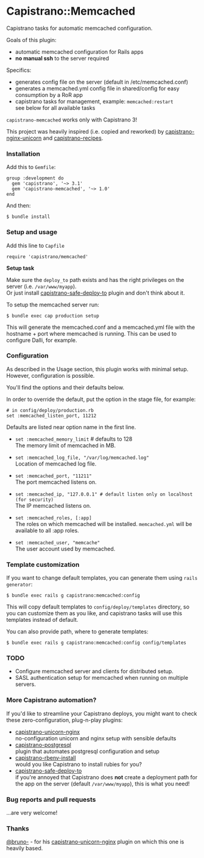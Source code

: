 # Capistrano::Memcached

Capistrano tasks for automatic memcached configuration.

Goals of this plugin:

* automatic memcached configuration for Rails apps
* **no manual ssh** to the server required

Specifics:

* generates config file on the server (default in /etc/memcached.conf)
* generates a memcached.yml config file in shared/config for easy consumption by a RoR app
* capistrano tasks for management, example: `memcached:restart`<br/>
see below for all available tasks

`capistrano-memcached` works only with Capistrano 3!

This project was heavily inspired (i.e. copied and reworked) by 
[capistrano-nginx-unicorn](https://github.com/bruno-/capistrano-nginx-unicorn) and [capistrano-recipes](https://github.com/mattdbridges/capistrano-recipes).

### Installation

Add this to `Gemfile`:

    group :development do
      gem 'capistrano', '~> 3.1'
      gem 'capistrano-memcached', '~> 1.0'
    end

And then:

    $ bundle install

### Setup and usage

Add this line to `Capfile`

    require 'capistrano/memcached'

**Setup task**

Make sure the `deploy_to` path exists and has the right privileges on the
server (i.e. `/var/www/myapp`).<br/>
Or just install
[capistrano-safe-deploy-to](https://github.com/bruno-/capistrano-safe-deploy-to)
plugin and don't think about it.

To setup the memcached server run:

    $ bundle exec cap production setup
    
This will generate the memcached.conf and a memcached.yml file with the hostname + port
where memcached is running. This can be used to configure Dalli, for example.

### Configuration

As described in the Usage section, this plugin works with minimal setup.
However, configuration is possible.

You'll find the options and their defaults below.

In order to override the default, put the option in the stage file, for example:

    # in config/deploy/production.rb
    set :memcached_listen_port, 11212

Defaults are listed near option name in the first line.

* `set :memcached_memory_limit` # defaults to 128<br/>
The memory limit of memcached in MB.

* `set :memcached_log_file, "/var/log/memcached.log"`<br/>
Location of memcached log file.

* `set :memcached_port, "11211"`<br/>
The port memcached listens on.

* `set :memcached_ip, "127.0.0.1" # default listen only on localhost (for security) `<br/>
The IP memcached listens on.

* `set :memcached_roles, [:app]`<br/>
The roles on which memcached will be installed. `memcached.yml` will be available to all :app roles.

* `set :memcached_user, "memcache"`<br/>
The user account used by memcached.


### Template customization

If you want to change default templates, you can generate them using
`rails generator`:

    $ bundle exec rails g capistrano:memcached:config

This will copy default templates to `config/deploy/templates` directory, so you
can customize them as you like, and capistrano tasks will use this templates
instead of default.

You can also provide path, where to generate templates:

    $ bundle exec rails g capistrano:memcached:config config/templates

    
### TODO
* Configure memcached server and clients for distributed setup.
* SASL authentication setup for memcached when running on multiple servers.
    
### More Capistrano automation?

If you'd like to streamline your Capistrano deploys, you might want to check
these zero-configuration, plug-n-play plugins:

- [capistrano-unicorn-nginx](https://github.com/bruno-/capistrano-unicorn-nginx)<br/>
no-configuration unicorn and nginx setup with sensible defaults
- [capistrano-postgresql](https://github.com/bruno-/capistrano-postgresql)<br/>
plugin that automates postgresql configuration and setup
- [capistrano-rbenv-install](https://github.com/bruno-/capistrano-rbenv-install)<br/>
would you like Capistrano to install rubies for you?
- [capistrano-safe-deploy-to](https://github.com/bruno-/capistrano-safe-deploy-to)<br/>
if you're annoyed that Capistrano does **not** create a deployment path for the
app on the server (default `/var/www/myapp`), this is what you need!

### Bug reports and pull requests

...are very welcome!

### Thanks

[@bruno-](https://github.com/bruno-) - for his
[capistrano-unicorn-nginx](https://github.com/bruno-/capistrano-unicorn-nginx) plugin on which this
one is heavily based.
